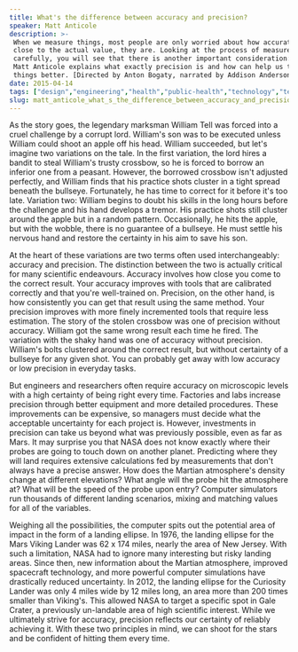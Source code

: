 ```yaml
---
title: What's the difference between accuracy and precision?
speaker: Matt Anticole
description: >-
 When we measure things, most people are only worried about how accurate, or how
 close to the actual value, they are. Looking at the process of measurement more
 carefully, you will see that there is another important consideration: precision.
 Matt Anticole explains what exactly precision is and how can help us to measure
 things better. [Directed by Anton Bogaty, narrated by Addison Anderson].
date: 2015-04-14
tags: ["design","engineering","health","public-health","technology","teded","animation","math"]
slug: matt_anticole_what_s_the_difference_between_accuracy_and_precision
---
```


As the story goes, the legendary marksman William Tell was forced into a cruel challenge
by a corrupt lord. William's son was to be executed unless William could shoot an apple
off his head. William succeeded, but let's imagine two variations on the tale. In the
first variation, the lord hires a bandit to steal William's trusty crossbow, so he is
forced to borrow an inferior one from a peasant. However, the borrowed crossbow isn't
adjusted perfectly, and William finds that his practice shots cluster in a tight spread 
beneath the bullseye. Fortunately, he has time to correct for it before it's too late.
Variation two: William begins to doubt his skills in the long hours before the challenge
and his hand develops a tremor. His practice shots still cluster around the apple but in a
random pattern. Occasionally, he hits the apple, but with the wobble, there is no
guarantee of a bullseye. He must settle his nervous hand and restore the certainty in his
aim to save his son.

At the heart of these variations are two terms often used interchangeably: accuracy and
precision. The distinction between the two is actually critical for many scientific
endeavours. Accuracy involves how close you come to the correct result. Your accuracy
improves with tools that are calibrated correctly and that you're well-trained on.
Precision, on the other hand, is how consistently you can get that result using the same
method. Your precision improves with more finely incremented tools that require less
estimation. The story of the stolen crossbow was one of precision without accuracy.
William got the same wrong result each time he fired. The variation with the shaky hand
was one of accuracy without precision. William's bolts clustered around the correct
result, but without certainty of a bullseye for any given shot. You can probably get away 
with low accuracy or low precision in everyday tasks.

But engineers and researchers often require accuracy on microscopic levels with a high
certainty of being right every time. Factories and labs increase precision through better
equipment and more detailed procedures. These improvements can be expensive, so managers
must decide what the acceptable uncertainty for each project is. However, investments in
precision can take us beyond what was previously possible, even as far as Mars. It may
surprise you that NASA does not know exactly where their probes are going to touch down on
another planet. Predicting where they will land requires extensive calculations fed by
measurements that don't always have a precise answer. How does the Martian atmosphere's
density change at different elevations? What angle will the probe hit the atmosphere at?
What will be the speed of the probe upon entry? Computer simulators run thousands of
different landing scenarios, mixing and matching values for all of the
variables.

Weighing all the possibilities, the computer spits out the potential area of impact in
the form of a landing ellipse. In 1976, the landing ellipse for the Mars Viking Lander was
62 x 174 miles, nearly the area of New Jersey. With such a limitation, NASA had to ignore
many interesting but risky landing areas. Since then, new information about the Martian
atmosphere, improved spacecraft technology, and more powerful computer simulations have
drastically reduced uncertainty. In 2012, the landing ellipse for the Curiosity Lander
was only 4 miles wide by 12 miles long, an area more than 200 times smaller than
Viking's. This allowed NASA to target a specific spot in Gale Crater, a previously
un-landable area of high scientific interest. While we ultimately strive for accuracy,
precision reflects our certainty of reliably achieving it. With these two principles in
mind, we can shoot for the stars and be confident of hitting them every
time.

<!--
ad_duration=0
event="TED-Ed"
external_start_time=0
intro_duration=0
is_subtitle_required="False"
is_talk_featured="False"
language="en"
language_swap="False"
native_language="en"
number_of_related_talks=6
number_of_speakers=1
number_of_subtitled_videos=0
number_of_tags=8
number_of_talk_download_languages=21
number_of_talk_more_resources=0
number_of_talk_recommendations=0
number_of_talks_take_actions=0
post_ad_duration=0
published_timestamp="2019-03-15 17:08:59"
recording_date="2015-04-14"
speaker_is_published=0
speaker_name="Matt Anticole"
talk_name="What's the difference between accuracy and precision?"
talks_tags=["design","engineering","health","public-health","technology","teded","animation","math"]
url_photo_talk="https://s3.amazonaws.com/talkstar-photos/uploads/e5846199-469e-45d2-b218-d1ad4f947af8/113_accuracy.jpg"
url_webpage="https://www.ted.com/talks/matt_anticole_what_s_the_difference_between_accuracy_and_precision"
video_type_name="TED-Ed Original"
-->